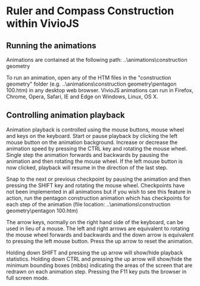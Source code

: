 # Ruler and Compass Construction within VivioJS

## Running the animations

Animations are contained at the following path: ..\animations\construction geometry

To run an animation, open any of the HTM files in the "construction geometry" folder (e.g. ..\animations\construction geometry\pentagon 100.htm) in any desktop web browser. VivioJS animations can run in Firefox, Chrome, Opera, Safari, IE and Edge on Windows, Linux, OS X.

## Controlling animation playback

Animation playback is controlled using the mouse buttons, mouse wheel and keys on the keyboard. Start or pause playback by clicking the left mouse button on the animation background. Increase or decrease the animation speed by pressing the CTRL key and rotating the mouse wheel. Single step the animation forwards and backwards by pausing the animation and then rotating the mouse wheel. If the left mouse button is now clicked, playback will resume in the direction of the last step. 

Snap to the next or previous checkpoint by pausing the animation and then pressing the SHIFT key and rotating the mouse wheel. Checkpoints have not been implemented in all animations but if you wish to see this feature in action, run the pentagon construction animation which has checkpoints for each step of the animation (file location: ..\animations\construction geometry\pentagon 100.htm)

The arrow keys, normally on the right hand side of the keyboard, can be used in lieu of a mouse. The left and right arrows are equivalent to rotating the mouse wheel forwards and backwards and the down arrow is equivalent to pressing the left mouse button. Press the up arrow to reset the animation.

Holding down SHIFT and pressing the up arrow will show/hide playback statistics. Holding down CTRL and pressing the up arrow will show/hide the minimum bounding boxes (mbbs) indicating the areas of the screen that are redrawn on each animation step. Pressing the F11 key puts the browser in full screen mode.

